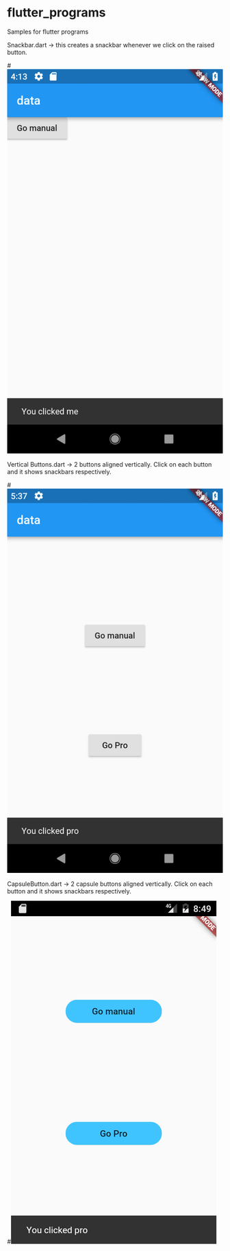 # flutter_programs
Samples for flutter programs

Snackbar.dart -> this creates a snackbar whenever we click on the raised button.

#![Snackbar](/Snackbar.png?raw=true "Snackbar")

Vertical Buttons.dart -> 2 buttons aligned vertically. Click on each button and it shows snackbars respectively.

#![Vertical_buttons](/Vertical_buttons.png?raw=true "Vertical_Buttons")

CapsuleButton.dart -> 2 capsule buttons aligned vertically. Click on each button and it shows snackbars respectively.

#![Capsule_buttons](/Capsule_buttons.png?raw=true "Capsule_buttons")
